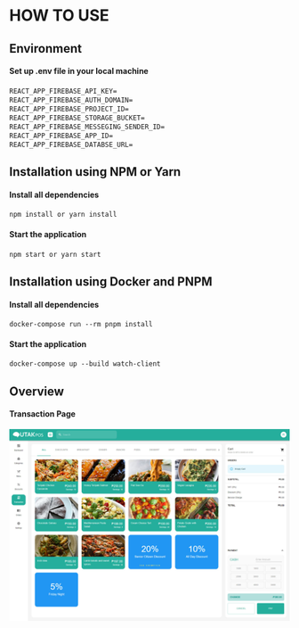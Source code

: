 # HOW TO USE

## Environment

#### Set up .env file in your local machine

```
REACT_APP_FIREBASE_API_KEY=
REACT_APP_FIREBASE_AUTH_DOMAIN=
REACT_APP_FIREBASE_PROJECT_ID=
REACT_APP_FIREBASE_STORAGE_BUCKET=
REACT_APP_FIREBASE_MESSEGING_SENDER_ID=
REACT_APP_FIREBASE_APP_ID=
REACT_APP_FIREBASE_DATABSE_URL=
```

## Installation using NPM or Yarn

#### Install all dependencies

```
npm install or yarn install
```

#### Start the application

```
npm start or yarn start
```

## Installation using Docker and PNPM

#### Install all dependencies

```
docker-compose run --rm pnpm install
```

#### Start the application

```
docker-compose up --build watch-client
```

## Overview

#### Transaction Page

![screenshot](/src/assets/sc.jpg)
